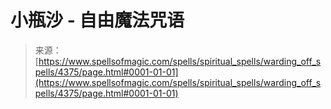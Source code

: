 <!--yml

category: 未分类

date: 2024-06-12 18:38:03

-->

# 小瓶沙 - 自由魔法咒语

> 来源：[https://www.spellsofmagic.com/spells/spiritual_spells/warding_off_spells/4375/page.html#0001-01-01](https://www.spellsofmagic.com/spells/spiritual_spells/warding_off_spells/4375/page.html#0001-01-01)
